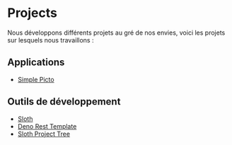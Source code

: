 # Projects

Nous développons différents projets au gré de nos envies, voici les projets sur lesquels nous travaillons :

## Applications

- [Simple Picto](/projects/simple-picto/)

## Outils de développement

- [Sloth](/projects/sloth/)
- [Deno Rest Template](/projects/Deno-rest-template/)
- [Sloth Project Tree](/projects/sloth-project-tree/)
